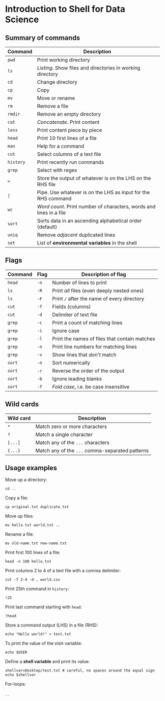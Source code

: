 # Introduction to Shell for Data Science

## Summary of commands

| Command  | Description                                                         |
|----------|---------------------------------------------------------------------|
| `pwd`    | Print working directory                                             |
| `ls`     | _Listing_. Show files and directories in working directory          |
| `cd`     | Change directory                                                    |
| `cp`     | Copy                                                                |
| `mv`     | Move or rename                                                      |
| `rm`     | Remove a file                                                       |
| `rmdir`  | Remove an empty directory                                           |
| `cat`    | _Concatenate_. Print content                                        |
| `less`   | Print content piece by piece                                        |
| `head`   | Print 10 first lines of a file                                      |
| `man`    | Help for a command                                                  |
| `cut`    | Select columns of a text file                                       |
| `history`| Print recently run commands                                         |
| `grep`   | Select with regex                                                   |
| `>`      | Store the output of whatever is on the LHS on the RHS file          |
| `\|`      | Pipe. Use whatever is on the LHS as input for the RHS command       |
| `wc`     | _Word count_. Print number of characters, words and lines in a file |
| `sort`   | Sorts data in an ascending alphabetical order (default)             |
| `uniq`   | Remove _adjacent_ duplicated lines                                  |
| `set`    | List of __environmental variables__ in the shell                    |


## Flags

| Command | Flag | Description of flag                           |
|---------|------|-----------------------------------------------|
| `head`  | `-n` | Number of lines to print                      |
| `ls`    | `-R` | Print _all_ files (even deeply nested ones)   |
| `ls`    | `-F` | Print `/` after the name of every directory   |
| `cut`   | `-f` | Fields (columns)                              |
| `cut`   | `-d` | Delimiter of text file                        |
| `grep`  | `-c` | Print a count of matching lines               |
| `grep`  | `-i` | Ignore case                                   |
| `grep`  | `-l` | Print the names of files that contain matches |
| `grep`  | `-n` | Print line numbers for matching lines         |
| `grep`  | `-v` | Show lines that _don't_ match                 |
| `sort`  | `-n` | Sort numerically                              |
| `sort`  | `-r` | Reverse the order of the output               |
| `sort`  | `-b` | Ignore leading blanks                         |
| `sort`  | `-f` | _Fold case_, i.e. be case insensitive         |


## Wild cards

| Wild card | Description                                     |
|-----------|-------------------------------------------------|
| `*`       | Match zero or more characters                   |
| `?`       | Match a single character                        |
| `[...]`   | Match any of the `...` characters               |
| `{...}`   | Match any of the `...` comma-separated patterns |


## Usage examples

Move up a directory:

```
cd ..
```

Copy a file:

```
cp original.txt duplicate.txt
```

Move up files:

```
mv hello.txt world.txt ..
```

Rename a file:

```
mv old-name.txt new-name.txt
```

Print first 100 lines of a file:

```
head -n 100 hello.txt
```

Print columns 2 to 4 of a text file with a comma delimiter:

```
cut -f 2-4 -d , world.csv
```

Print 25th command in `history`: 
```
!25
```

Print last command starting with `head`:
```
!head
```

Store a command output (LHS) in a file (RHS):

```
echo "Hello world!" > test.txt
```

To print the value of the `USER` variable:

```
echo $USER
```

Define a __shell variable__ and print its value:
```
shellvar=Desktop/test.txt # careful, no spaces around the equal sign
echo $shellvar
```

For-loops:
```

``

